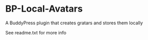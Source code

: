 # BP-Local-Avatars
A BuddyPress plugin that creates gratars and stores them locally

See readme.txt for more info